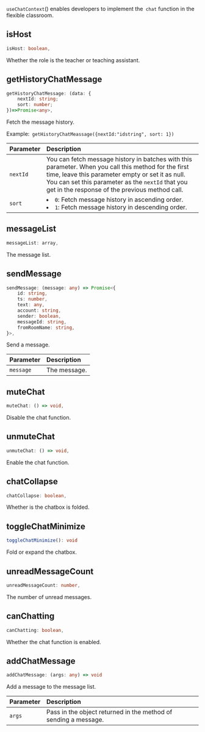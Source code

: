 `useChatContext`() enables developers to implement the` chat` function in the flexible classroom.

## isHost

```typescript
isHost: boolean,
```

Whether the role is the teacher or teaching assistant.

## getHistoryChatMessage

```typescript
getHistoryChatMessage: (data: {
    nextId: string;
    sort: number;
})=>Promise<any>,
```

Fetch the message history.

Example:` getHistoryChatMeassage({nextId:"idstring", sort: 1})`

| Parameter | Description |
| :------- | :----------------------------------------------------------- |
| `nextId` | You can fetch message history in batches with this parameter. When you call this method for the first time, leave this parameter empty or set it as null. You can set this parameter as the `nextId` that you get in the response of the previous method call. |
| `sort` | <li>`0`: Fetch message history in ascending order.<li>`1`: Fetch message history in descending order. |

## messageList

```typescript
messageList: array,
```
The message list.

## sendMessage

```typescript
sendMessage: (message: any) => Promise<{
    id: string,
    ts: number,
    text: any,
    account: string,
    sender: boolean,
    messageId: string,
    fromRoomName: string,
}>,
```
Send a message.


| Parameter | Description |
| :-------- | :--------- |
| `message` | The message. |


## muteChat

```typescript
muteChat: () => void,
```
Disable the chat function.

## unmuteChat

```typescript
unmuteChat: () => void,
```

Enable the chat function.

## chatCollapse

```typescript
chatCollapse: boolean,
```

Whether is the chatbox is folded.

## toggleChatMinimize

```typescript
toggleChatMinimize(): void
```

Fold or expand the chatbox.

## unreadMessageCount

```typescript
unreadMessageCount: number,
```

The number of unread messages.

## canChatting

```typescript
canChatting: boolean,
```

Whether the chat function is enabled.

## addChatMessage

```typescript
addChatMessage: (args: any) => void
```

Add a message to the message list.

| Parameter | Description |
| :----- | :--------------------------------- |
| `args` | Pass in the object returned in the method of sending a message. |